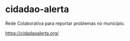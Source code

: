 # cidadao-alerta
Rede Colaborativa para reportar problemas no município.

https://cidadaoalerta.org/
